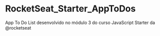 # RocketSeat_Starter_AppToDos
App To Do List desenvolvido no módulo 3 do curso JavaScript Starter da @rocketseat
